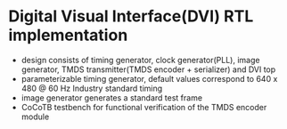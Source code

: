 # Digital Visual Interface(DVI) RTL implementation

- design consists of timing generator, clock generator(PLL), image generator, TMDS transmitter(TMDS encoder + serializer) and DVI top
- parameterizable timing generator, default values correspond to 640 x 480 @ 60 Hz Industry standard timing
- image generator generates a standard test frame
- CoCoTB testbench for functional verification of the TMDS encoder module
